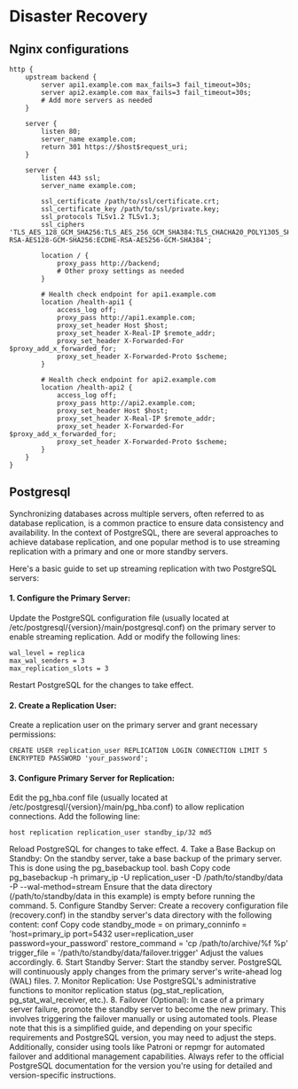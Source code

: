 # Disaster Recovery

## Nginx configurations
    http {
        upstream backend {
            server api1.example.com max_fails=3 fail_timeout=30s;
            server api2.example.com max_fails=3 fail_timeout=30s;
            # Add more servers as needed
        }
    
        server {
            listen 80;
            server_name example.com;
            return 301 https://$host$request_uri;
        }
    
        server {
            listen 443 ssl;
            server_name example.com;
    
            ssl_certificate /path/to/ssl/certificate.crt;
            ssl_certificate_key /path/to/ssl/private.key;
            ssl_protocols TLSv1.2 TLSv1.3;
            ssl_ciphers 'TLS_AES_128_GCM_SHA256:TLS_AES_256_GCM_SHA384:TLS_CHACHA20_POLY1305_SHA256:ECDHE-RSA-AES128-GCM-SHA256:ECDHE-RSA-AES256-GCM-SHA384';
    
            location / {
                proxy_pass http://backend;
                # Other proxy settings as needed
            }
    
            # Health check endpoint for api1.example.com
            location /health-api1 {
                access_log off;
                proxy_pass http://api1.example.com;
                proxy_set_header Host $host;
                proxy_set_header X-Real-IP $remote_addr;
                proxy_set_header X-Forwarded-For $proxy_add_x_forwarded_for;
                proxy_set_header X-Forwarded-Proto $scheme;
            }
    
            # Health check endpoint for api2.example.com
            location /health-api2 {
                access_log off;
                proxy_pass http://api2.example.com;
                proxy_set_header Host $host;
                proxy_set_header X-Real-IP $remote_addr;
                proxy_set_header X-Forwarded-For $proxy_add_x_forwarded_for;
                proxy_set_header X-Forwarded-Proto $scheme;
            }
        }
    }
## Postgresql
Synchronizing databases across multiple servers, often referred to as database replication, is a common practice to ensure data consistency and availability. In the context of PostgreSQL, there are several approaches to achieve database replication, and one popular method is to use streaming replication with a primary and one or more standby servers.

Here's a basic guide to set up streaming replication with two PostgreSQL servers:

#### 1. Configure the Primary Server:
Update the PostgreSQL configuration file (usually located at /etc/postgresql/{version}/main/postgresql.conf) on the primary server to enable streaming replication. Add or modify the following lines:

    wal_level = replica
    max_wal_senders = 3
    max_replication_slots = 3
Restart PostgreSQL for the changes to take effect.

#### 2. Create a Replication User:
Create a replication user on the primary server and grant necessary permissions:

    CREATE USER replication_user REPLICATION LOGIN CONNECTION LIMIT 5 ENCRYPTED PASSWORD 'your_password';
#### 3. Configure Primary Server for Replication:
Edit the pg_hba.conf file (usually located at /etc/postgresql/{version}/main/pg_hba.conf) to allow replication connections. Add the following line:

    host replication replication_user standby_ip/32 md5
Reload PostgreSQL for changes to take effect.
4. Take a Base Backup on Standby:
On the standby server, take a base backup of the primary server. This is done using the pg_basebackup tool.
bash
Copy code
pg_basebackup -h primary_ip -U replication_user -D /path/to/standby/data -P --wal-method=stream
Ensure that the data directory (/path/to/standby/data in this example) is empty before running the command.
5. Configure Standby Server:
Create a recovery configuration file (recovery.conf) in the standby server's data directory with the following content:
conf
Copy code
standby_mode = on
primary_conninfo = 'host=primary_ip port=5432 user=replication_user password=your_password'
restore_command = 'cp /path/to/archive/%f %p'
trigger_file = '/path/to/standby/data/failover.trigger'
Adjust the values accordingly.
6. Start Standby Server:
Start the standby server. PostgreSQL will continuously apply changes from the primary server's write-ahead log (WAL) files.
7. Monitor Replication:
Use PostgreSQL's administrative functions to monitor replication status (pg_stat_replication, pg_stat_wal_receiver, etc.).
8. Failover (Optional):
In case of a primary server failure, promote the standby server to become the new primary. This involves triggering the failover manually or using automated tools.
Please note that this is a simplified guide, and depending on your specific requirements and PostgreSQL version, you may need to adjust the steps. Additionally, consider using tools like Patroni or repmgr for automated failover and additional management capabilities. Always refer to the official PostgreSQL documentation for the version you're using for detailed and version-specific instructions.



